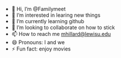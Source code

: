 - 👋 Hi, I’m @Familymeet
- 👀 I’m interested in learing new things
- 🌱 I’m currently learning github 
- 💞️ I’m looking to collaborate on how to stick 
- 📫 How to reach me mhillard@lewisu.edu
- 😄 Pronouns: I and we
- ⚡ Fun fact: enjoy movies

<!---
Familymeet/Familymeet is a ✨ special ✨ repository because its `README.md` (this file) appears on your GitHub profile.
You can click the Preview link to take a look at your changes.
--->
